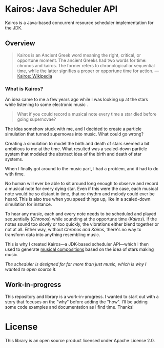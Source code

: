 # Kairos: Java Scheduler API

Kairos is a Java-based concurrent resource scheduler implementation for the JDK.

## Overview

> Kairos is an Ancient Greek word meaning the right, critical, or opportune moment. The ancient Greeks had two words for time: chronos and kairos. The former refers to chronological or sequential time, while the latter signifies a proper or opportune time for action. — [Kairos: Wikipedia](https://en.wikipedia.org/wiki/Kairos)

### What is Kairos?

An idea came to me a few years ago while I was looking up at the stars while listening to some electronic music .

>What if you could record a musical note every time a star died before going supernovae?

The idea somehow stuck with me, and I decided to create a particle simulation that turned supernovas into music. What could go wrong?
 
Creating a simulation to model the birth and death of stars seemed a bit ambitious to me at the time. What resulted was a scaled-down particle system that modeled the abstract idea of the birth and death of star systems.
 
When I finally got around to the music part, I had a problem, and it had to do with time.

No human will ever be able to sit around long enough to observe and record a musical note for every dying star. Even if this were the case, each musical note would be so distant in time, that no rhythm and melody could ever be heard. This is also true when you speed things up, like in a scaled-down simulation for instance. 

To hear any music, each and every note needs to be scheduled and played sequentially (_Chronos_) while sounding at the opportune time (_Kairos_). If the notes sound too slowly or too quickly, the vibrations either blend together or not at all. Either way, without _Chronos and Kairos_, there's no way to transform data into anything resembling music.

This is why I created Kairos—a JDK-based scheduler API—which I then used to generate [musical compositions](https://soundcloud.com/kenny-bastani/unsupervised-ml-classic-piano-improv-1) based on the idea of stars making music.

_The scheduler is designed for far more than just music, which is why I wanted to open source it._

## Work-in-progress

This repository and library is a work-in-progress. I wanted to start out with a story that focuses on the "why" before adding the "how". I'll be adding some code examples and documentation as I find time. Thanks!

# License

This library is an open source product licensed under Apache License 2.0.
